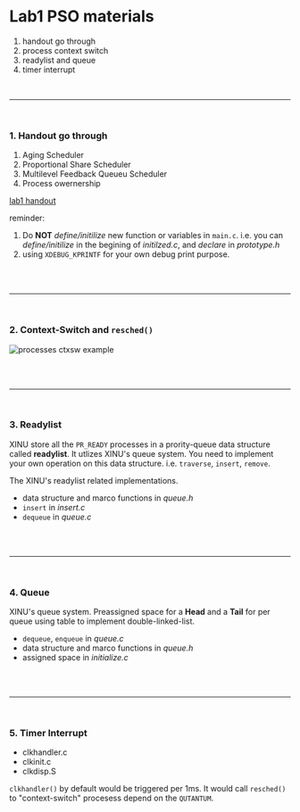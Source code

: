 # Lab1 PSO materials

1. handout go through
1. process context switch
1. readylist and queue
1. timer interrupt


</br>

------------------------------------------
</br>

### 1. Handout go through
1. Aging Scheduler
1. Proportional Share Scheduler
1. Multilevel Feedback Queueu Scheduler
1. Process owernership

[lab1 handout](https://www.cs.purdue.edu/homes/pfonseca/teaching/cs503/21spring/labs/lab1.html)


reminder: 
1. Do **NOT** *define/initilize* new function or variables in `main.c`. i.e. you can *define/initilize* in the begining of *initilzed.c*, and *declare* in *prototype.h*
1. using `XDEBUG_KPRINTF` for your own debug print purpose.

</br>
</br>

-----------------------------------------

</br>

### 2. Context-Switch and `resched()`


![processes ctxsw example](https://raw.githubusercontent.com/ProbShin/myCS503ProjectsRepo/main/PSO/lab1/img1.png)

</br>
</br>

-----------------------------------------

</br>

### 3. Readylist

XINU store all the `PR_READY` processes in a prority-queue data structure called **readylist**. It utlizes XINU's queue system. 
You need to implement your own operation on this data structure. i.e. `traverse`, `insert`, `remove`.

The XINU's readylist related implementations.
* data structure and marco functions in *queue.h*
* `insert` in *insert.c*
* `dequeue` in *queue.c*

</br>
</br>

-----------------------------------------

</br>

### 4. Queue
XINU's queue system. Preassigned space for a **Head** and a **Tail** for per queue using table to implement double-linked-list.
* `dequeue`, `enqueue` in *queue.c*
* data structure and marco functions in *queue.h*
* assigned space in *initialize.c*

</br>
</br>


<!--
------------------------------------------------

</br>

### 4.1 Double-linked-list
basic operations of double-linked-list.
* `travers`
* `insert`
* `remove`

</br>
</br>

-->
-----------------------------------------

</br>

### 5. Timer Interrupt 
* clkhandler.c
* clkinit.c
* clkdisp.S

`clkhandler()` by default would be triggered per 1ms. It would call `resched()` to "context-switch" procesess depend on the `QUTANTUM`.

</br>
</br>



